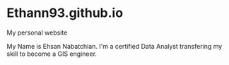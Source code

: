 # Ethann93.github.io
My personal website

My Name is Ehsan Nabatchian. I'm a certified Data Analyst transfering my skill to become a GIS engineer.